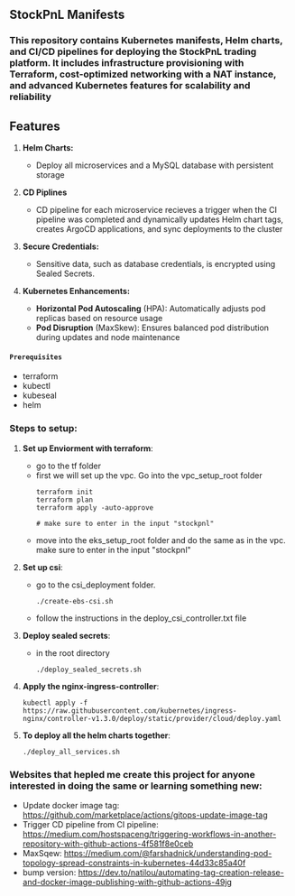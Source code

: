 ## StockPnL Manifests
### This repository contains Kubernetes manifests, Helm charts, and CI/CD pipelines for deploying the StockPnL trading platform. It includes infrastructure provisioning with Terraform, cost-optimized networking with a NAT instance, and advanced Kubernetes features for scalability and reliability


## Features

1. **Helm Charts:**
    - Deploy all microservices and a MySQL database with persistent storage

2. **CD Piplines**
    - CD pipeline for each microservice recieves a trigger when the CI pipeline was completed and  dynamically updates Helm chart tags, creates ArgoCD applications, and sync deployments to the cluster

3. **Secure Credentials:**
    - Sensitive data, such as database credentials, is encrypted using Sealed Secrets.

4. **Kubernetes Enhancements:**
    - **Horizontal Pod Autoscaling** (HPA): Automatically adjusts pod replicas based on resource usage
    - **Pod Disruption** (MaxSkew): Ensures balanced pod distribution during updates and node maintenance

#### `Prerequisites`
- terraform
- kubectl
- kubeseal
- helm

### Steps to setup:

1. **Set up Enviorment with terraform**:
    - go to the tf folder
    - first we will set up the vpc. Go into the vpc_setup_root folder
      ```
      terraform init
      terraform plan
      terraform apply -auto-approve

      # make sure to enter in the input "stockpnl"
      ```
    - move into the eks_setup_root folder and do the same as in the vpc. make sure to enter in the input "stockpnl"

2. **Set up csi**:
    - go to the csi_deployment folder.
        ```
        ./create-ebs-csi.sh
        ```
    - follow the instructions in the deploy_csi_controller.txt file

3. **Deploy sealed secrets**:
    - in the root directory
      ```
      ./deploy_sealed_secrets.sh
      ```
4. **Apply the nginx-ingress-controller**:
    ```
    kubectl apply -f https://raw.githubusercontent.com/kubernetes/ingress-nginx/controller-v1.3.0/deploy/static/provider/cloud/deploy.yaml
    ```

5. **To deploy all the helm charts together**:
      ```
      ./deploy_all_services.sh
      ```

### Websites that hepled me create this project for anyone interested in doing the same or learning something new:
- Update docker image tag: https://github.com/marketplace/actions/gitops-update-image-tag
- Trigger CD pipeline from CI pipeline: https://medium.com/hostspaceng/triggering-workflows-in-another-repository-with-github-actions-4f581f8e0ceb
- MaxSqew: https://medium.com/@farshadnick/understanding-pod-topology-spread-constraints-in-kubernetes-44d33c85a40f
- bump version: https://dev.to/natilou/automating-tag-creation-release-and-docker-image-publishing-with-github-actions-49jg